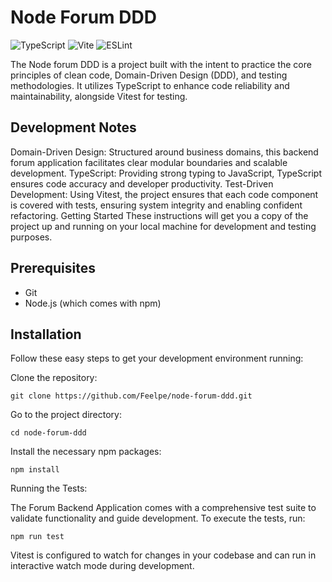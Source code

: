 # Node Forum DDD

![TypeScript](https://img.shields.io/badge/typescript-%23007ACC.svg?style=for-the-badge&logo=typescript&logoColor=white) ![Vite](https://img.shields.io/badge/vite-%23646CFF.svg?style=for-the-badge&logo=vite&logoColor=white) ![ESLint](https://img.shields.io/badge/ESLint-4B3263?style=for-the-badge&logo=eslint&logoColor=white) 

The Node forum DDD is a project built with the intent to practice the core principles of clean code, Domain-Driven Design (DDD), and testing methodologies. It utilizes TypeScript to enhance code reliability and maintainability, alongside Vitest for testing.

## Development Notes

Domain-Driven Design: Structured around business domains, this backend forum application facilitates clear modular boundaries and scalable development.
TypeScript: Providing strong typing to JavaScript, TypeScript ensures code accuracy and developer productivity.
Test-Driven Development: Using Vitest, the project ensures that each code component is covered with tests, ensuring system integrity and enabling confident refactoring.
Getting Started
These instructions will get you a copy of the project up and running on your local machine for development and testing purposes.

## Prerequisites

- Git
- Node.js (which comes with npm)

## Installation

Follow these easy steps to get your development environment running:

Clone the repository:

```
git clone https://github.com/Feelpe/node-forum-ddd.git
```

Go to the project directory:

```
cd node-forum-ddd
```

Install the necessary npm packages:

```
npm install
```

Running the Tests:

The Forum Backend Application comes with a comprehensive test suite to validate functionality and guide development. To execute the tests, run:

```
npm run test
```

Vitest is configured to watch for changes in your codebase and can run in interactive watch mode during development.
